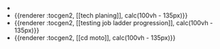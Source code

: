 -
- {{renderer :tocgen2, [[tech planing]], calc(100vh - 135px)}}
- {{renderer :tocgen2, [[testing job ladder progression]], calc(100vh - 135px)}}
- {{renderer :tocgen2, [[cd moto]], calc(100vh - 135px)}}